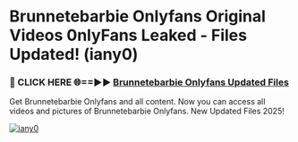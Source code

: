 # Brunnetebarbie Onlyfans Original Videos 0nlyFans Leaked - Files Updated! (iany0)

<h3>🔴 CLICK HERE 🌐==►► <a href="https://tinyurl.com/ehrbuxhb" rel="nofollow">Brunnetebarbie Onlyfans Updated Files</a></h3>

Get Brunnetebarbie Onlyfans and all content. Now you can access all videos and pictures of Brunnetebarbie Onlyfans. New Updated Files 2025!

[![iany0](https://i.imgur.com/lVYEuWS.gif)](https://tinyurl.com/ehrbuxhb)
